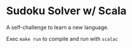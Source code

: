 # Sudoku Solver w/ Scala

A self-challenge to learn a new language.

Exec `make run` to compile and run with `scalac`